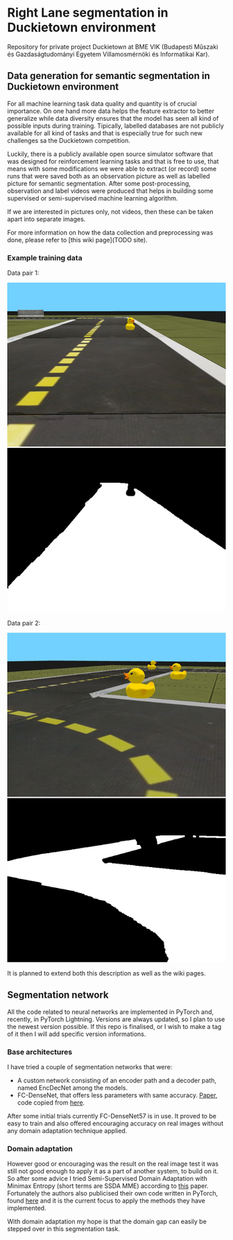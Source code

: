 # Right Lane segmentation in Duckietown environment
Repository for private project Duckietown at BME VIK (Budapesti Műszaki és Gazdaságtudományi Egyetem Villamosmérnöki és Informatikai Kar).

## Data generation for semantic segmentation in Duckietown environment
For all machine learning task data quality and quantity is of crucial importance.
On one hand more data helps the feature extractor to better generalize while data diversity ensures that the model has seen all kind of possible inputs during training.
Tipically, labelled databases are not publicly available for all kind of tasks and that is especially true for such new challenges sa the Duckietown competition.

Luckily, there is a publicly available open source simulator software that was designed for reinforcement learning tasks and that is free to use, that means with some modifications we were able to extract (or record) some runs that were saved both as an observation picture as well as labelled picture for semantic segmentation.
After some post-processing, observation and label videos were produced that helps in building some supervised or semi-supervised machine learning algorithm.

If we are interested in pictures only, not videos, then these can be taken apart into separate images.

For more information on how the data collection and preprocessing was done, please refer to [this wiki page](TODO site).

### Example training data
Data pair 1:

![Original](doc/res_readme/orig_1.jpg)
![Annotated](doc/res_readme/annot_1.jpg)

Data pair 2:

![Original](doc/res_readme/orig_2.jpg)
![Annotated](doc/res_readme/annot_2.jpg)

It is planned to extend both this description as well as the wiki pages.

## Segmentation network
All the code related to neural networks are implemented in PyTorch and, recently, in PyTorch Lightning.
Versions are always updated, so I plan to use the newest version possible.
If this repo is finalised, or I wish to make a tag of it then I will add specific version informations.

### Base architectures
I have tried a couple of segmentation networks that were:
- A custom network consisting of an encoder path and a decoder path, named EncDecNet among the models.
- FC-DenseNet, that offers less parameters with same accuracy. [Paper](https://arxiv.org/abs/1611.09326), code copied from [here](https://github.com/bfortuner/pytorch_tiramisu).

After some initial trials currently FC-DenseNet57 is in use.
It proved to be easy to train and also offered encouraging accuracy on real images without any domain adaptation technique applied.

### Domain adaptation
However good or encouraging was the result on the real image test it was still not good enough to apply it as a part of another system, to build on it.
So after some advice I tried Semi-Supervised Domain Adaptation with Minimax Entropy (short terms are SSDA MME) according to [this](https://arxiv.org/pdf/1904.06487.pdf) paper.
Fortunately the authors also publicised their own code written in PyTorch, found [here](https://github.com/VisionLearningGroup/SSDA_MME) and it is the current focus to apply the methods they have implemented.

With domain adaptation my hope is that the domain gap can easily be stepped over in this segmentation task.

